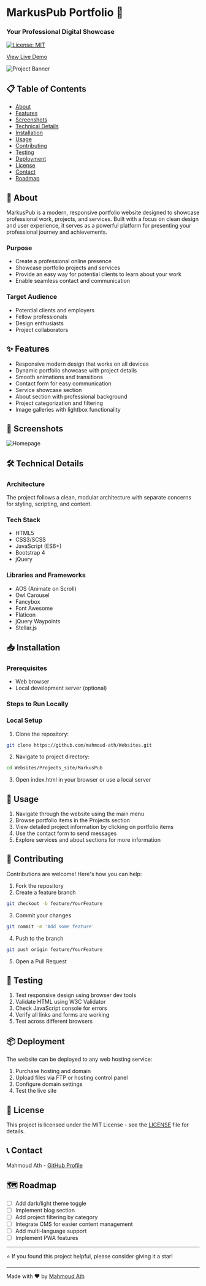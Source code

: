 # MarkusPub Portfolio 🎨 
### Your Professional Digital Showcase
> 

[![License: MIT](https://img.shields.io/badge/License-MIT-yellow.svg)](https://opensource.org/licenses/MIT)

[View Live Demo](https://mahmoud-ath.github.io/Websites/Projects_site/MarkusPub/index.html) 

![Project Banner](images/markuspub.jpg) 

## 📋 Table of Contents
- [About](#about)
- [Features](#features)
- [Screenshots](#screenshots)
- [Technical Details](#technical-details)
- [Installation](#installation)
- [Usage](#usage)
- [Contributing](#contributing)
- [Testing](#testing)
- [Deployment](#deployment)
- [License](#license)
- [Contact](#contact)
- [Roadmap](#roadmap)

## 🎯 About
MarkusPub is a modern, responsive portfolio website designed to showcase professional work, projects, and services. Built with a focus on clean design and user experience, it serves as a powerful platform for presenting your professional journey and achievements.

### Purpose
- Create a professional online presence
- Showcase portfolio projects and services
- Provide an easy way for potential clients to learn about your work
- Enable seamless contact and communication

### Target Audience
- Potential clients and employers
- Fellow professionals
- Design enthusiasts
- Project collaborators

## ✨ Features
- Responsive modern design that works on all devices
- Dynamic portfolio showcase with project details
- Smooth animations and transitions
- Contact form for easy communication
- Service showcase section
- About section with professional background
- Project categorization and filtering
- Image galleries with lightbox functionality

## 📸 Screenshots
![Homepage](images/homepage.png)


## 🛠️ Technical Details

### Architecture
The project follows a clean, modular architecture with separate concerns for styling, scripting, and content.

### Tech Stack
- HTML5
- CSS3/SCSS
- JavaScript (ES6+)
- Bootstrap 4
- jQuery

### Libraries and Frameworks
- AOS (Animate on Scroll)
- Owl Carousel
- Fancybox
- Font Awesome
- Flaticon
- jQuery Waypoints
- Stellar.js

## 📥 Installation

### Prerequisites
- Web browser
- Local development server (optional)

### Steps to Run Locally
### Local Setup
1. Clone the repository:
```bash
git clone https://github.com/mahmoud-ath/Websites.git
```

2. Navigate to project directory:
```bash
cd Websites/Projects_site/MarkusPub
```

3. Open index.html in your browser or use a local server

## 🚀 Usage
1. Navigate through the website using the main menu
2. Browse portfolio items in the Projects section
3. View detailed project information by clicking on portfolio items
4. Use the contact form to send messages
5. Explore services and about sections for more information

## 👥 Contributing
Contributions are welcome! Here's how you can help:

1. Fork the repository
2. Create a feature branch
```bash
git checkout -b feature/YourFeature
```
3. Commit your changes
```bash
git commit -m 'Add some feature'
```
4. Push to the branch
```bash
git push origin feature/YourFeature
```
5. Open a Pull Request

## 🧪 Testing
1. Test responsive design using browser dev tools
2. Validate HTML using W3C Validator
3. Check JavaScript console for errors
4. Verify all links and forms are working
5. Test across different browsers

## 📦 Deployment
The website can be deployed to any web hosting service:

1. Purchase hosting and domain
2. Upload files via FTP or hosting control panel
3. Configure domain settings
4. Test the live site

## 📄 License
This project is licensed under the MIT License - see the [LICENSE](LICENSE) file for details.

## 📞 Contact
Mahmoud Ath - [GitHub Profile](https://github.com/mahmoud-ath)

## 🗺️ Roadmap
- [ ] Add dark/light theme toggle
- [ ] Implement blog section
- [ ] Add project filtering by category
- [ ] Integrate CMS for easier content management
- [ ] Add multi-language support
- [ ] Implement PWA features

---

⭐️ If you found this project helpful, please consider giving it a star!

---

Made with ❤️ by [Mahmoud Ath](https://github.com/mahmoud-ath)
